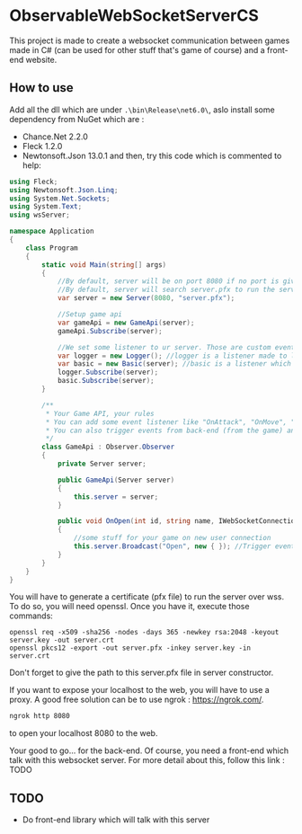 # ObservableWebSocketServerCS
This project is made to create a websocket communication between games made in C# (can be used for other stuff that's game of course) and a front-end website.

## How to use
Add all the dll which are under `.\bin\Release\net6.0\`,
aslo install some dependency from NuGet which are : 
- Chance.Net 2.2.0
- Fleck 1.2.0
- Newtonsoft.Json 13.0.1
and then, try this code which is commented to help:

```cs
using Fleck;
using Newtonsoft.Json.Linq;
using System.Net.Sockets;
using System.Text;
using wsServer;

namespace Application
{
    class Program
    {
        static void Main(string[] args)
        {
            //By default, server will be on port 8080 if no port is given.
            //By default, server will search server.pfx to run the server with secured socket.
            var server = new Server(8080, "server.pfx");

            //Setup game api
            var gameApi = new GameApi(server);
            gameApi.Subscribe(server);

            //We set some listener to ur server. Those are custom events listener which will be helpfull.
            var logger = new Logger(); //logger is a listener made to log server status (new users, disconnected users, messages)
            var basic = new Basic(server); //basic is a listener which implement some basic events which can be usefull
            logger.Subscribe(server);
            basic.Subscribe(server);
        }

        /**
         * Your Game API, your rules
         * You can add some event listener like "OnAttack", "OnMove", "OnBuy", ... , and trigger them from front-end side. REMINDER: Be very carerfull! User entries are never safe (check them before using them)
         * You can also trigger events from back-end (from the game) and listen to them in the front-end. Use server.Broadcast or server.SendTo to trigger events with data
         */
        class GameApi : Observer.Observer
        {
            private Server server;

            public GameApi(Server server)
            {
                this.server = server;
            }

            public void OnOpen(int id, string name, IWebSocketConnection socket)
            {
                //some stuff for your game on new user connection
                this.server.Broadcast("Open", new { }); //Trigger event Open front-end side to tell to your front-end that someone connected. You can pass some data like user id, username, ...
            }
        }
    }
}
```
You will have to generate a certificate (pfx file) to run the server over wss. To do so, you will need openssl. Once you have it, execute those commands:
```
openssl req -x509 -sha256 -nodes -days 365 -newkey rsa:2048 -keyout server.key -out server.crt
openssl pkcs12 -export -out server.pfx -inkey server.key -in server.crt
```
Don't forget to give the path to this server.pfx file in server constructor.

If you want to expose your localhost to the web, you will have to use a proxy. A good free solution can be to use ngrok : https://ngrok.com/.
```cmd
ngrok http 8080
```
to open your localhost 8080 to the web.

Your good to go... for the back-end. Of course, you need a front-end which talk with this websocket server. For more detail about this, follow this link : TODO

## TODO
- Do front-end library which will talk with this server

